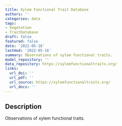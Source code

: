 ```yaml
---
title: Xylem Functional Trait Database
authors: ''
categories: data
tags:
- Vegetation
- TraitDatabase
draft: false
featured: false
date: '2022-05-16'
lastmod: '2022-05-16'
summary: Observations of xylem functional traits.
model_repository: ''
data_repository: https://xylemfunctionaltraits.org/
links:
  url_doi: ''
  url_pdf: ''
  url_source: https://xylemfunctionaltraits.org/
  url_docs: ''
---
```


## Description

Observations of xylem functional traits.

